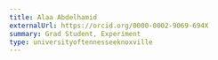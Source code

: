```yaml
---
title: Alaa Abdelhamid
externalUrl: https://orcid.org/0000-0002-9069-694X
summary: Grad Student, Experiment
type: universityoftennesseeknoxville
---
```

